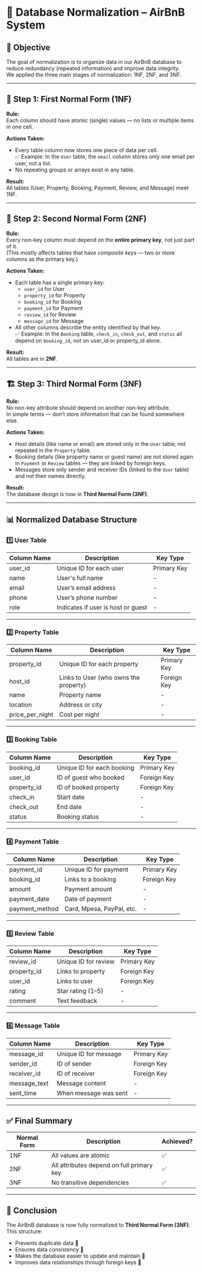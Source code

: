# 🧩 Database Normalization – AirBnB System

## 🎯 Objective
The goal of normalization is to organize data in our AirBnB database to reduce redundancy (repeated information) and improve data integrity.  
We applied the three main stages of normalization: 1NF, 2NF, and 3NF.

---

## 🏁 Step 1: First Normal Form (1NF)

**Rule:**  
Each column should have atomic (single) values — no lists or multiple items in one cell.

**Actions Taken:**  
- Every table column now stores one piece of data per cell.  
  ✅ Example: In the `User` table, the `email` column stores only one email per user, not a list.  
- No repeating groups or arrays exist in any table.

**Result:**  
All tables (User, Property, Booking, Payment, Review, and Message) meet 1NF.

---

## 🧱 Step 2: Second Normal Form (2NF)

**Rule:**  
Every non-key column must depend on the **entire primary key**, not just part of it.  
(This mostly affects tables that have *composite keys* — two or more columns as the primary key.)

**Actions Taken:**  
- Each table has a single primary key:  
  - `user_id` for User  
  - `property_id` for Property  
  - `booking_id` for Booking  
  - `payment_id` for Payment  
  - `review_id` for Review  
  - `message_id` for Message  
- All other columns describe the entity identified by that key.  
  ✅ Example: In the `Booking` table, `check_in`, `check_out`, and `status` all depend on `booking_id`, not on user_id or property_id alone.

**Result:**  
All tables are in **2NF**.

---

## 🏗️ Step 3: Third Normal Form (3NF)

**Rule:**  
No non-key attribute should depend on another non-key attribute.  
In simple terms — don’t store information that can be found somewhere else.

**Actions Taken:**
- Host details (like name or email) are stored only in the `User` table, not repeated in the `Property` table.  
- Booking details (like property name or guest name) are not stored again in `Payment` or `Review` tables — they are linked by foreign keys.  
- Messages store only sender and receiver IDs (linked to the `User` table) and not their names directly.

**Result:**  
The database design is now in **Third Normal Form (3NF)**.

---

## 📊 Normalized Database Structure

### 1️⃣ User Table
| Column Name | Description | Key Type |
|--------------|--------------|----------|
| user_id | Unique ID for each user | Primary Key |
| name | User's full name | - |
| email | User’s email address | - |
| phone | User’s phone number | - |
| role | Indicates if user is host or guest | - |

---

### 2️⃣ Property Table
| Column Name | Description | Key Type |
|--------------|--------------|----------|
| property_id | Unique ID for each property | Primary Key |
| host_id | Links to User (who owns the property) | Foreign Key |
| name | Property name | - |
| location | Address or city | - |
| price_per_night | Cost per night | - |

---

### 3️⃣ Booking Table
| Column Name | Description | Key Type |
|--------------|--------------|----------|
| booking_id | Unique ID for each booking | Primary Key |
| user_id | ID of guest who booked | Foreign Key |
| property_id | ID of booked property | Foreign Key |
| check_in | Start date | - |
| check_out | End date | - |
| status | Booking status | - |

---

### 4️⃣ Payment Table
| Column Name | Description | Key Type |
|--------------|--------------|----------|
| payment_id | Unique ID for payment | Primary Key |
| booking_id | Links to a booking | Foreign Key |
| amount | Payment amount | - |
| payment_date | Date of payment | - |
| payment_method | Card, Mpesa, PayPal, etc. | - |

---

### 5️⃣ Review Table
| Column Name | Description | Key Type |
|--------------|--------------|----------|
| review_id | Unique ID for review | Primary Key |
| property_id | Links to property | Foreign Key |
| user_id | Links to user | Foreign Key |
| rating | Star rating (1–5) | - |
| comment | Text feedback | - |

---

### 6️⃣ Message Table
| Column Name | Description | Key Type |
|--------------|--------------|----------|
| message_id | Unique ID for message | Primary Key |
| sender_id | ID of sender | Foreign Key |
| receiver_id | ID of receiver | Foreign Key |
| message_text | Message content | - |
| sent_time | When message was sent | - |

---

## ✅ Final Summary

| Normal Form | Description | Achieved? |
|--------------|--------------|-----------|
| 1NF | All values are atomic | ✅ |
| 2NF | All attributes depend on full primary key | ✅ |
| 3NF | No transitive dependencies | ✅ |

---

## 🏁 Conclusion
The AirBnB database is now fully normalized to **Third Normal Form (3NF)**.  
This structure:
- Prevents duplicate data 🧹  
- Ensures data consistency 💪  
- Makes the database easier to update and maintain 🔧  
- Improves data relationships through foreign keys 🔗

